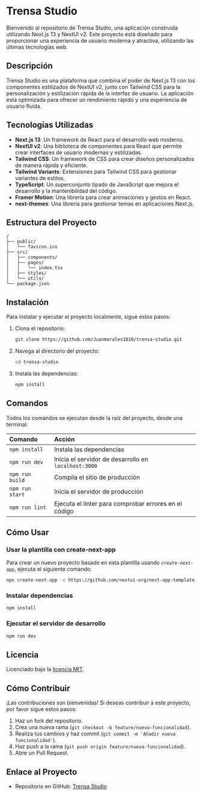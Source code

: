 # Trensa Studio

Bienvenido al repositorio de Trensa Studio, una aplicación construida utilizando Next.js 13 y NextUI v2. Este proyecto está diseñado para proporcionar una experiencia de usuario moderna y atractiva, utilizando las últimas tecnologías web.

## Descripción

Trensa Studio es una plataforma que combina el poder de Next.js 13 con los componentes estilizados de NextUI v2, junto con Tailwind CSS para la personalización y estilización rápida de la interfaz de usuario. La aplicación está optimizada para ofrecer un rendimiento rápido y una experiencia de usuario fluida.

## Tecnologías Utilizadas

- **Next.js 13**: Un framework de React para el desarrollo web moderno.
- **NextUI v2**: Una biblioteca de componentes para React que permite crear interfaces de usuario modernas y estilizadas.
- **Tailwind CSS**: Un framework de CSS para crear diseños personalizados de manera rápida y eficiente.
- **Tailwind Variants**: Extensiones para Tailwind CSS para gestionar variantes de estilos.
- **TypeScript**: Un superconjunto tipado de JavaScript que mejora el desarrollo y la mantenibilidad del código.
- **Framer Motion**: Una librería para crear animaciones y gestos en React.
- **next-themes**: Una librería para gestionar temas en aplicaciones Next.js.

## Estructura del Proyecto

```text
/
├── public/
│   └── favicon.ico
├── src/
│   ├── components/
│   ├── pages/
│   │   └── index.tsx
│   ├── styles/
│   └── utils/
└── package.json
```

## Instalación

Para instalar y ejecutar el proyecto localmente, sigue estos pasos:

1. Clona el repositorio:
   ```sh
   git clone https://github.com/Juanmorales1810/trensa-studio.git
   ```
2. Navega al directorio del proyecto:
   ```sh
   cd trensa-studio
   ```
3. Instala las dependencias:
   ```sh
   npm install
   ```

## Comandos

Todos los comandos se ejecutan desde la raíz del proyecto, desde una terminal:

| Comando                   | Acción                                           |
| :------------------------ | :----------------------------------------------- |
| `npm install`             | Instala las dependencias                         |
| `npm run dev`             | Inicia el servidor de desarrollo en `localhost:3000` |
| `npm run build`           | Compila el sitio de producción                   |
| `npm run start`           | Inicia el servidor de producción                 |
| `npm run lint`            | Ejecuta el linter para comprobar errores en el código |

## Cómo Usar

### Usar la plantilla con create-next-app

Para crear un nuevo proyecto basado en esta plantilla usando `create-next-app`, ejecuta el siguiente comando:
```bash
npx create-next-app -e https://github.com/nextui-org/next-app-template
```

### Instalar dependencias

```bash
npm install
```

### Ejecutar el servidor de desarrollo

```bash
npm run dev
```

## Licencia

Licenciado bajo la [licencia MIT](https://github.com/nextui-org/next-app-template/blob/main/LICENSE).

## Cómo Contribuir

¡Las contribuciones son bienvenidas! Si deseas contribuir a este proyecto, por favor sigue estos pasos:

1. Haz un fork del repositorio.
2. Crea una nueva rama (`git checkout -b feature/nueva-funcionalidad`).
3. Realiza tus cambios y haz commit (`git commit -m 'Añadir nueva funcionalidad'`).
4. Haz push a la rama (`git push origin feature/nueva-funcionalidad`).
5. Abre un Pull Request.

## Enlace al Proyecto

- Repositorio en GitHub: [Trensa Studio](https://github.com/Juanmorales1810/trensa-studio)

